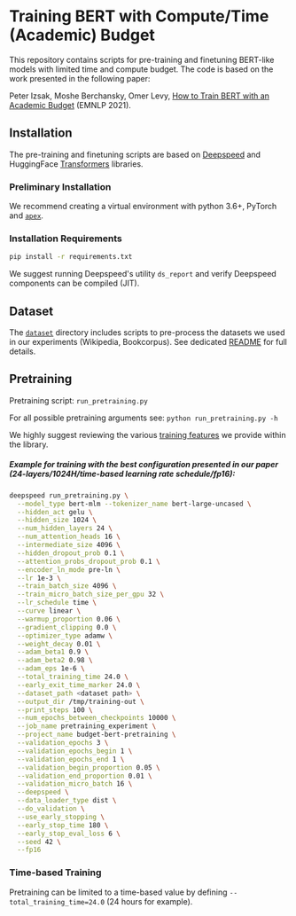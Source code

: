 # Training BERT with Compute/Time (Academic) Budget

This repository contains scripts for pre-training and finetuning BERT-like models with limited time and compute budget.
The code is based on the work presented in the following paper:

Peter Izsak, Moshe Berchansky, Omer Levy, [How to Train BERT with an Academic Budget](https://aclanthology.org/2021.emnlp-main.831.pdf) (EMNLP 2021).

## Installation

The pre-training and finetuning scripts are based on [Deepspeed](https://github.com/microsoft/DeepSpeed) and HuggingFace [Transformers](https://github.com/huggingface/transformers) libraries.

### Preliminary Installation

We recommend creating a virtual environment with python 3.6+, PyTorch and [`apex`](https://github.com/NVIDIA/apex).

### Installation Requirements
```bash
pip install -r requirements.txt
```

We suggest running Deepspeed's utility `ds_report` and verify Deepspeed components can be compiled (JIT).

## Dataset

The [`dataset`](dataset/) directory includes scripts to pre-process the datasets we used in our experiments (Wikipedia, Bookcorpus). See dedicated [README](dataset/README.md) for full details.

## Pretraining

Pretraining script: `run_pretraining.py`

For all possible pretraining arguments see: `python run_pretraining.py -h`

We highly suggest reviewing the various [training features](#time-based-training) we provide within the library.

##### Example for training with the best configuration presented in our paper (24-layers/1024H/time-based learning rate schedule/fp16):

```bash
deepspeed run_pretraining.py \
  --model_type bert-mlm --tokenizer_name bert-large-uncased \
  --hidden_act gelu \
  --hidden_size 1024 \
  --num_hidden_layers 24 \
  --num_attention_heads 16 \
  --intermediate_size 4096 \
  --hidden_dropout_prob 0.1 \
  --attention_probs_dropout_prob 0.1 \
  --encoder_ln_mode pre-ln \
  --lr 1e-3 \
  --train_batch_size 4096 \
  --train_micro_batch_size_per_gpu 32 \
  --lr_schedule time \
  --curve linear \
  --warmup_proportion 0.06 \
  --gradient_clipping 0.0 \
  --optimizer_type adamw \
  --weight_decay 0.01 \
  --adam_beta1 0.9 \
  --adam_beta2 0.98 \
  --adam_eps 1e-6 \
  --total_training_time 24.0 \
  --early_exit_time_marker 24.0 \
  --dataset_path <dataset path> \
  --output_dir /tmp/training-out \
  --print_steps 100 \
  --num_epochs_between_checkpoints 10000 \
  --job_name pretraining_experiment \
  --project_name budget-bert-pretraining \
  --validation_epochs 3 \
  --validation_epochs_begin 1 \
  --validation_epochs_end 1 \
  --validation_begin_proportion 0.05 \
  --validation_end_proportion 0.01 \
  --validation_micro_batch 16 \
  --deepspeed \
  --data_loader_type dist \
  --do_validation \
  --use_early_stopping \
  --early_stop_time 180 \
  --early_stop_eval_loss 6 \
  --seed 42 \
  --fp16
```

### Time-based Training

Pretraining can be limited to a time-based value by defining `--total_training_time=24.0` (24 hours for example).
